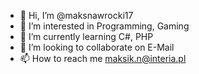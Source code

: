- 👋 Hi, I’m @maksnawrocki17
- 👀 I’m interested in Programming, Gaming
- 🌱 I’m currently learning C#, PHP
- 💞️ I’m looking to collaborate on E-Mail
- 📫 How to reach me maksik.n@interia.pl

<!---
maksnawrocki17/maksnawrocki17 is a ✨ special ✨ repository because its `README.md` (this file) appears on your GitHub profile.
You can click the Preview link to take a look at your changes.
--->
